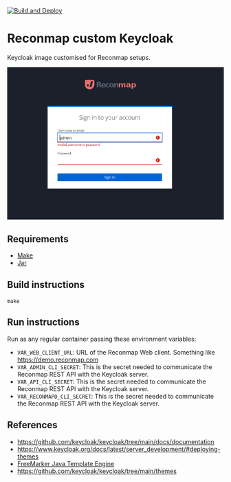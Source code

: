 [![Build and Deploy](https://github.com/reconmap/keycloak-custom/actions/workflows/build-deploy.yml/badge.svg)](https://github.com/reconmap/keycloak-custom/actions/workflows/build-deploy.yml)

# Reconmap custom Keycloak

Keycloak image customised for Reconmap setups.

![Reconmap themed login screen](screenshot.png)

## Requirements

- [Make](https://www.gnu.org/software/make/)
- [Jar](https://docs.oracle.com/javase/tutorial/deployment/jar/index.html)

## Build instructions

```shell
make
```

## Run instructions

Run as any regular container passing these environment variables:

- `VAR_WEB_CLIENT_URL`: URL of the Reconmap Web client. Something like https://demo.reconmap.com
- `VAR_ADMIN_CLI_SECRET`: This is the secret needed to communicate the Reconmap REST API with the Keycloak server.
- `VAR_API_CLI_SECRET`: This is the secret needed to communicate the Reconmap REST API with the Keycloak server.
- `VAR_RECONMAPD_CLI_SECRET`: This is the secret needed to communicate the Reconmap REST API with the Keycloak server.

## References

- https://github.com/keycloak/keycloak/tree/main/docs/documentation
- https://www.keycloak.org/docs/latest/server_development/#deploying-themes
- [FreeMarker Java Template Engine](https://freemarker.apache.org/)
- https://github.com/keycloak/keycloak/tree/main/themes

